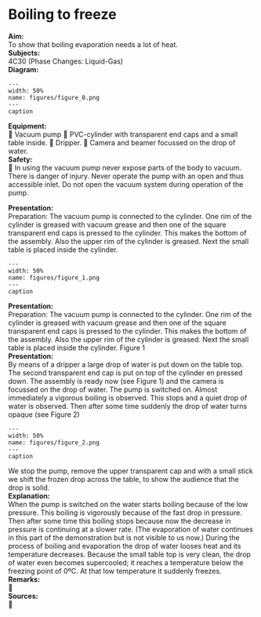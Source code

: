 # Boiling to freeze 
    
<b> Aim: </b>  
 To show that boiling evaporation needs a lot of heat.   
<b> Subjects: </b>  
 4C30 (Phase Changes: Liquid-Gas)   
<b> Diagram: </b>  
    
```{figure} figures/figure_0.png  
---  
width: 50%  
name: figures/figure_0.png  
---  
caption  
``` 
    
<b> Equipment: </b>  
  Vacuum pump  PVC-cylinder with transparent end caps and a small table inside.  Dripper.  Camera and beamer focussed on the drop of water.   
<b> Safety: </b>  
  In using the vacuum pump never expose parts of the body to vacuum. There is danger of injury. Never operate the pump with an open and thus accessible inlet. Do not open the vacuum system during operation of the pump.
      
<b> Presentation: </b>  
 Preparation: The vacuum pump is connected to the cylinder. One rim of the cylinder is greased with vacuum grease and then one of the square transparent end caps is pressed to the cylinder. This makes the bottom of the assembly. Also the upper rim of the cylinder is greased. Next the small table is placed inside the cylinder.   
```{figure} figures/figure_1.png  
---  
width: 50%  
name: figures/figure_1.png  
---  
caption  
``` 
     
<b> Presentation: </b>  
 Preparation: The vacuum pump is connected to the cylinder. One rim of the cylinder is greased with vacuum grease and then one of the square transparent end caps is pressed to the cylinder. This makes the bottom of the assembly. Also the upper rim of the cylinder is greased. Next the small table is placed inside the cylinder.  Figure 1   
<b> Presentation: </b>  
 By means of a dripper a large drop of water is put down on the table top. The second transparent end cap is put on top of the cylinder en pressed down. The assembly is ready now (see Figure 1) and the camera is focussed on the drop of water. The pump is switched on. Almost immediately a vigorous boiling is observed. This stops and a quiet drop of water is observed. Then after some time suddenly the drop of water turns opaque (see Figure 2)   
```{figure} figures/figure_2.png  
---  
width: 50%  
name: figures/figure_2.png  
---  
caption  
``` 
 We stop the pump, remove the upper transparent cap and with a small stick we shift the frozen drop across the table, to show the audience that the drop is solid.     
<b> Explanation: </b>  
 When the pump is switched on the water starts boiling because of the low pressure. This boiling is vigorously because of the fast drop in pressure. Then after some time this boiling stops because now the decrease in pressure is continuing at a slower rate. (The evaporation of water continues in this part of the demonstration but is not visible to us now.) During the process of boiling and evaporation the drop of water looses heat and its temperature decreases. Because the small table top is very clean, the drop of water even becomes supercooled; it reaches a temperature below the freezing point of 0ºC. At that low temperature it suddenly freezes.   
<b> Remarks: </b>  
     
<b> Sources: </b>  
    